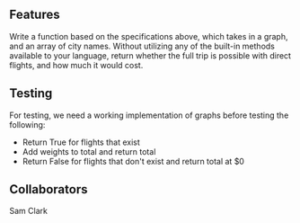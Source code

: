 ## Features
Write a function based on the specifications above, which takes in a graph, and an array of city names. Without utilizing any of the built-in methods available to your language, return whether the full trip is possible with direct flights, and how much it would cost.

## Testing
For testing, we need a working implementation of graphs before testing the following:

- Return True for flights that exist
- Add weights to total and return total
- Return False for flights that don't exist and return total at $0

## Collaborators
Sam Clark